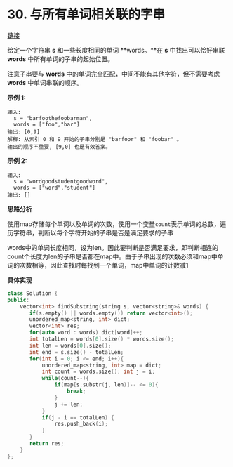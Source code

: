 # 30. 与所有单词相关联的字串

[链接](https://leetcode-cn.com/problems/substring-with-concatenation-of-all-words/description/)

给定一个字符串 **s** 和一些长度相同的单词 **words。**在 **s** 中找出可以恰好串联 **words** 中所有单词的子串的起始位置。

注意子串要与 **words** 中的单词完全匹配，中间不能有其他字符，但不需要考虑 **words** 中单词串联的顺序。

**示例 1:**

```
输入:
  s = "barfoothefoobarman",
  words = ["foo","bar"]
输出: [0,9]
解释: 从索引 0 和 9 开始的子串分别是 "barfoor" 和 "foobar" 。
输出的顺序不重要, [9,0] 也是有效答案。
```

**示例 2:**

```
输入:
  s = "wordgoodstudentgoodword",
  words = ["word","student"]
输出: []
```

**思路分析**

使用map存储每个单词以及单词的次数，使用一个变量`count`表示单词的总数，遍历字符串，判断以每个字符开始的子串是否是满足要求的子串

words中的单词长度相同，设为len。因此要判断是否满足要求，即判断相连的count个长度为len的子串是否都在map中。由于子串出现的次数必须和map中单词的次数相等，因此查找时每找到一个单词，map中单词的计数减1

**具体实现**

```c++
class Solution {
public:
    vector<int> findSubstring(string s, vector<string>& words) {
       if(s.empty() || words.empty()) return vector<int>();
       unordered_map<string, int> dict;
       vector<int> res;
       for(auto word : words) dict[word]++;
       int totalLen = words[0].size() * words.size();
       int len = words[0].size();
       int end = s.size() - totalLen;
       for(int i = 0; i <= end; i++){
           unordered_map<string, int> map = dict;
           int count = words.size(); int j = i;
           while(count--){
               if(map[s.substr(j, len)]-- <= 0){
                   break;
               }
               j += len;
           }
           if(j - i == totalLen) {
               res.push_back(i);
           }
       } 
       return res;
    }
};
```

